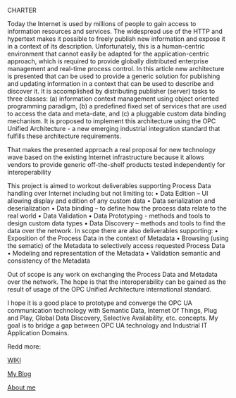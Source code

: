 ﻿CHARTER

Today the Internet is used by millions of people to gain access to information resources and services. The widespread use of the HTTP and hypertext makes it possible to freely publish new information and expose it in a context of its description. Unfortunately, this is a human-centric environment that cannot easily be adapted for the application-centric approach, which is required to provide globally distributed enterprise management and real-time process control. In this article new architecture is presented that can be used to provide a generic solution for publishing and updating information in a context that can be used to describe and discover it. It is accomplished by distributing publisher (server) tasks to three classes: (a) information context management using object oriented programming paradigm, (b) a predefined fixed set of services that are used to access the data and meta-date, and (c) a pluggable custom data binding mechanism. It is proposed to implement this architecture using the OPC Unified Architecture - a new emerging industrial integration standard that fulfills these architecture requirements. 

That makes the presented approach a real proposal for new technology wave based on the existing Internet infrastructure because it allows vendors to provide generic off-the-shelf products tested independently for interoperability

This project is aimed to workout deliverables supporting Process Data handling over Internet including but not limiting to:
•	Data Edition – UI allowing display and edition of any custom data
•	Data serialization and deserialization 
•	Data binding – to define how the process data relate to the real world
•	Data Validation 
•	Data Prototyping  - methods and tools to design custom data types
•	Data Discovery – methods and tools to find the data over the network.
In scope there are also deliverables supporting:
•	Exposition of the Process Data in the context of Metadata
•	Browsing (using the sematic) of the Metadata to selectively access requested Process Data
•	Modeling and representation of the Metadata
•	Validation semantic and consistency of the Metadata

Out of scope is any work on exchanging the Process Data and Metadata over the network. The hope is that the interoperability can be gained as the result of usage of the OPC Unified Architecture international standard. 

I hope it is a good place to prototype and converge the OPC UA communication technology with Semantic Data, Internet Of Things, Plug and Play, Global Data Discovery, Selective Availability, etc. concepts. My goal is to bridge a gap between OPC UA technology and Industrial IT Application Domains. 

Redd more:

[WIKI](https://github.com/mpostol/OPC-UA-OOI/wiki)

[My Blog](http://wwww.mpostol.wordpress.com/)

[About me](https://pl.linkedin.com/in/mpostol)
